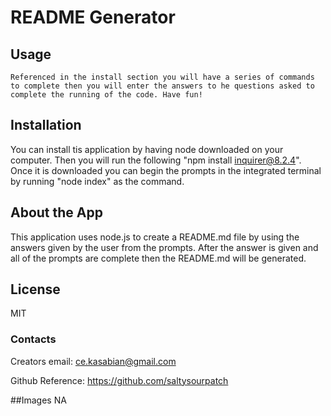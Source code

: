 # README Generator


## Usage
    Referenced in the install section you will have a series of commands to complete then you will enter the answers to he questions asked to complete the running of the code. Have fun!


## Installation
You can install tis application by having node downloaded on your computer. Then you will run the following "npm install inquirer@8.2.4". Once it is downloaded you can begin the prompts in the integrated terminal by running "node index" as the command. 


## About the App
This application uses node.js to create a README.md file by using the answers given by the user from the prompts. After the answer is given and all of the prompts are complete then the README.md will be generated.


## License 
MIT


### Contacts 

Creators email: ce.kasabian@gmail.com

 Github Reference: https://github.com/saltysourpatch

##Images
NA